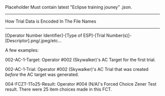 Placeholder
Must contain latest "Eclipse training jouney" .json.

-----------------------

How Trial Data is Encoded In The File Names

-----------------------

[Operator Number Identifier]-[Type of ESP]-[Trial Number(s)]-[Descriptor].png/.jpeg/etc...

A few examples:

002-AC-1-Target: Operator #002 (Skywalker)'s AC Target for the first trial.

002-AC-1-Trial: Operator #002 (Skywalker)'s AC Trial that was created *before* the AC target was generated.

004-FCZT-1To25-Result: Operator #004 (N/A)'s Forced Choice Zener Test result. There were 25 item choices made in this FCT.
